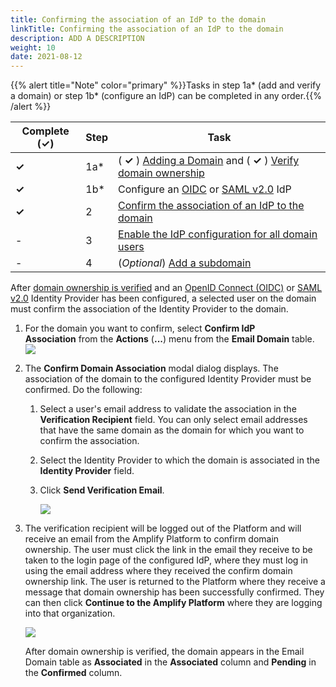 ```yaml
---
title: Confirming the association of an IdP to the domain
linkTitle: Confirming the association of an IdP to the domain
description: ADD A DESCRIPTION
weight: 10
date: 2021-08-12
---
```


{{% alert title="Note" color="primary" %}}Tasks in step 1a\* (add and verify a domain) or step 1b\* (configure an IdP) can be completed in any order.{{% /alert %}}

| Complete (**✓**) | Step | Task |
---------|----------|---------
| **✓** | 1a\* | ( **✓** ) [Adding a Domain](/docs/management_guide/configuring_and_managing_identity_providers_idps/managing_domains/adding_a_domain/) and ( **✓** ) [Verify domain ownership](#) |
| **✓** | 1b\* | Configure an [OIDC](/docs/management_guide/configuring_and_managing_identity_providers_idps/managing_identity_provider_configuration/configuring_an_openid_connect_oidc_idp/) or [SAML v2.0](/docs/management_guide/configuring_and_managing_identity_providers_idps/managing_identity_provider_configuration/configuring_a_saml_v2.0_idp/) IdP |
| **✓** | 2 | [Confirm the association of an IdP to the domain](#) |
| \- | 3 | [Enable the IdP configuration for all domain users](/docs/management_guide/configuring_and_managing_identity_providers_idps/enabling_the_identity_provider_configuration/) |
| \- | 4 | (_Optional_) [Add a subdomain](/docs/management_guide/configuring_and_managing_identity_providers_idps/managing_domains/adding_a_subdomain/) |

After [domain ownership is verified](/docs/management_guide/configuring_and_managing_identity_providers_idps/managing_domains/verifying_domain_ownership/) and an [OpenID Connect (OIDC)](/docs/management_guide/configuring_and_managing_identity_providers_idps/managing_identity_provider_configuration/configuring_an_openid_connect_oidc_idp/) or [SAML v2.0](/docs/management_guide/configuring_and_managing_identity_providers_idps/managing_identity_provider_configuration/configuring_a_saml_v2.0_idp/) Identity Provider has been configured, a selected user on the domain must confirm the association of the Identity Provider to the domain.

1. For the domain you want to confirm, select **Confirm IdP Association** from the **Actions** (**...**) menu from the **Email Domain** table.
    ![](/Images/domain_confirm_association_dropdown.png)
2. The **Confirm Domain Association** modal dialog displays. The association of the domain to the configured Identity Provider must be confirmed. Do the following:
    1. Select a user's email address to validate the association in the **Verification Recipient** field. You can only select email addresses that have the same domain as the domain for which you want to confirm the association.
    2. Select the Identity Provider to which the domain is associated in the **Identity Provider** field.
    3. Click **Send Verification Email**.

        ![](/Images/domain_confirm_association.png)
3. The verification recipient will be logged out of the Platform and will receive an email from the Amplify Platform to confirm domain ownership. The user must click the link in the email they receive to be taken to the login page of the configured IdP, where they must log in using the email address where they received the confirm domain ownership link. The user is returned to the Platform where they receive a message that domain ownership has been successfully confirmed. They can then click **Continue to the Amplify Platform** where they are logging into that organization.

    ![](/Images/email_confirmed.png)

    After domain ownership is verified, the domain appears in the Email Domain table as **Associated** in the **Associated** column and **Pending** in the **Confirmed** column.
